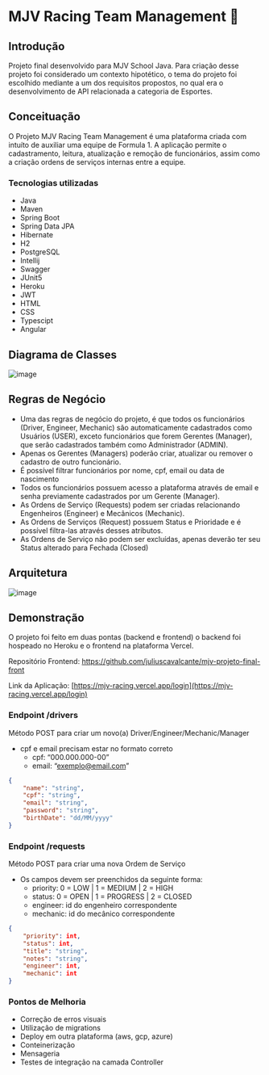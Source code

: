 # MJV Racing Team Management 🏁

## Introdução

Projeto final desenvolvido para MJV School Java. Para criação desse projeto foi considerado um contexto hipotético, o tema do projeto foi escolhido mediante a um dos requisitos propostos, no qual era o desenvolvimento de API relacionada a categoria de Esportes.

## Conceituação

O Projeto MJV Racing Team Management é uma plataforma criada com intuíto de auxiliar uma equipe de Formula 1. A aplicação permite o cadastramento, leitura, atualização e remoção de funcionários, assim como a criação ordens de serviços internas entre a equipe.

### Tecnologias utilizadas
- Java
- Maven
- Spring Boot
- Spring Data JPA
- Hibernate
- H2
- PostgreSQL
- Intellij
- Swagger
- JUnit5
- Heroku
- JWT
- HTML
- CSS
- Typescipt
- Angular

## Diagrama de Classes

![image](https://user-images.githubusercontent.com/89096854/199824554-67385d19-0c7a-4d94-8d78-23cabe6ce43f.png)

## Regras de Negócio

- Uma das regras de negócio do projeto, é que todos os funcionários (Driver, Engineer, Mechanic) são automaticamente cadastrados como Usuários (USER), exceto funcionários que forem Gerentes (Manager), que serão cadastrados também como Administrador (ADMIN).
- Apenas os Gerentes (Managers) poderão criar, atualizar ou remover o cadastro de outro funcionário.
- É possível filtrar funcionários por nome, cpf, email ou data de nascimento
- Todos os funcionários possuem acesso a plataforma através de email e senha previamente cadastrados por um Gerente (Manager).
- As Ordens de Serviço (Requests) podem ser criadas relacionando Engenheiros (Engineer) e Mecânicos (Mechanic).
- As Ordens de Serviços (Request) possuem Status e Prioridade e é possível filtra-las através desses atributos.
- As Ordens de Serviço não podem ser excluídas, apenas deverão ter seu Status alterado para Fechada (Closed)

## Arquitetura 

![image](https://user-images.githubusercontent.com/89096854/199824633-256ed329-a244-40ab-af78-4c4afdd75221.png)

## Demonstração

O projeto foi feito em duas pontas (backend e frontend) o backend foi hospeado no Heroku e o frontend na plataforma Vercel.

Repositório Frontend: https://github.com/juliuscavalcante/mjv-projeto-final-front

Link da Aplicação: [https://mjv-racing.vercel.app/login](https://mjv-racing.vercel.app/login)

### Endpoint /drivers

Método POST para criar um novo(a) Driver/Engineer/Mechanic/Manager

- cpf e email precisam estar no formato correto
    - cpf: “000.000.000-00”
    - email: “exemplo@email.com”

```json
{
    "name": "string",
    "cpf": "string",
    "email": "string",
    "password": "string",
    "birthDate": "dd/MM/yyyy"
}
```

### Endpoint /requests

Método POST para criar uma nova Ordem de Serviço

- Os campos devem ser preenchidos da seguinte forma:
    - priority: 0 = LOW | 1 = MEDIUM | 2 = HIGH
    - status: 0 = OPEN | 1 = PROGRESS | 2 = CLOSED
    - engineer: id do engenheiro correspondente
    - mechanic: id do mecânico correspondente

```json
{
    "priority": int,
    "status": int,
    "title": "string",
    "notes": "string",
    "engineer": int,
    "mechanic": int
}
```

### Pontos de Melhoria

- Correção de erros visuais
- Utilização de migrations
- Deploy em outra plataforma (aws, gcp, azure)
- Conteinerização
- Mensageria 
- Testes de integração na camada Controller


